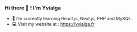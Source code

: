 ### Hi there 👋 ! I'm Yvialga

- 🌱 I’m currently learning React.js, Next.js, PHP and MySQL.
- 💻 Visit my website at : https://yvialga.fr
<!--- My future plans are to discover Tailwind CSS in particular.-->

<!--
- 🔭 I’m currently working on ...
- 👯 I’m looking to collaborate on ...
- 🤔 I’m looking for help with ...
- 💬 Ask me about ...
- 📫 How to reach me: ...
- 😄 Pronouns: ...
- ⚡ Fun fact: ...
-->
